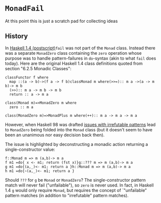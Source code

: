 # `MonadFail`


At this point this is just a scratch pad for collecting ideas

## History


In [ Haskell 1.4 (postscript)](http://haskell.org/definition/haskell-report-1.4.ps.gz)`fail` was not part of the `Monad` class. Instead there was a separate `MonadZero` class containing the `zero` operation whose purpose was to handle pattern-failures in `do`-syntax (akin to what `fail` does today). Here are the original Haskell 1.4 class definitions quoted from section "6.2.5 Monadic Classes":

```
classFunctor f where
  map ::(a -> b)->(f a -> f b)classMonad m where(>>=):: m a ->(a -> m b)-> m b
  (>>):: m a -> m b -> m b
  return :: a -> m a

class(Monad m)=>MonadZero m where
  zero :: m a

class(MonadZero m)=>MonadPlus m where(++):: m a -> m a -> m a
```


However, when Haskell 98 was drafted [ issues with irrefutable patterns](http://marc.info/?l=haskell&m=66622011823641)  lead to `MonadZero` being folded into the `Monad` class (but it doesn't seem to have been an unanimous nor easy decision back then).


The issue is highlighted by deconstructing a monadic action returning a single-constructor value:

```
f::Monad m => m (a,b)-> m a
f m1 =do{ x <- m1; return (fst x)}g::??? m => m (a,b)-> m a
g m1 =do{(a,_)<- m1; return a }h::Monad m => m (a,b)-> m a
h m1 =do{~(a,_)<- m1; return a }
```


Should `???` for `g` be `Monad` or `MonadZero`? The single-constructor pattern match will never fail ("unfailable"), so `zero` is never used. In fact, in Haskell 1.4 `g` would only require `Monad`, but requires the concept of \`"unfailable" pattern matches (in addition to "irrefutable" pattern matches).
